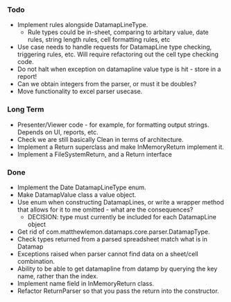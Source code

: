 ### Todo

* Implement rules alongside DatamapLineType.
	* Rule types could be in-sheet, comparing to arbitary value, date rules, string length rules, cell formatting rules, etc
* Use case needs to handle requests for DatamapLine type checking, triggering rules, etc. Will require refactoring out the cell type checking code.
* Do not halt when exception on datamapline value type is hit - store in a report!
* Can we obtain integers from the parser, or must it be doubles?
* Move functionality to excel parser usecase.

### Long Term

* Presenter/Viewer code - for example, for formatting output strings. Depends on UI, reports, etc.
* Check we are still basically Clean in terms of architecture.
* Implement a Return superclass and make InMemoryReturn implement it.
* Implement a FileSystemReturn, and a Return interface

### Done

* Implement the Date DatamapLineType enum.
* Make DatamapValue class a value object.
* Use enum when constructing DatamapLines, or write a wrapper method that allows for it to me omitted - what are the consequences?
	* DECISION: type must currently be included for each DatamapLine object
* Get rid of com.matthewlemon.datamaps.core.parser.DatamapType.
* Check types returned from a parsed spreadsheet match what is in Datamap
* Exceptions raised when parser cannot find data on a sheet/cell combination.
* Ability to be able to get datamapline from datamp by querying the key name, rather than the index.
* Implement name field in InMemoryReturn class.
* Refactor ReturnParser so that you pass the return into the constructor.